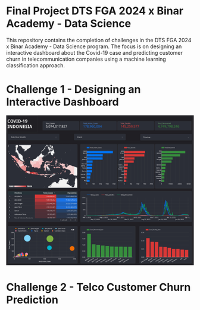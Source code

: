 # Final Project DTS FGA 2024 x Binar Academy - Data Science
This repository contains the completion of challenges in the DTS FGA 2024 x Binar Academy - Data Science program. The focus is on designing an interactive dashboard about the Covid-19 case and predicting customer churn in telecommunication companies using a machine learning classification approach.

# Challenge 1 - Designing an Interactive Dashboard
![image](https://github.com/annaffilaputri/fgaxbinar-datascience/blob/main/Dashboard_Covid.jpg?raw=true)

# Challenge 2 - Telco Customer Churn Prediction

